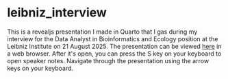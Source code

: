 # leibniz_interview
This is a revealjs presentation I made in Quarto that I gas during my interview for the Data Analyst in Bioinformatics and Ecology position at the Leibniz Institute on 21 August 2025. The presentation can be viewed [here](https://mrguyperson.github.io/leibniz_interview/index.html) in a web browser. After it's open, you can press the S key on your keyboard to open speaker notes. Navigate through the presentation using the arrow keys on your keyboard.
